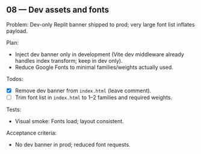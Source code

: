 ## 08 — Dev assets and fonts

Problem: Dev-only Replit banner shipped to prod; very large font list inflates payload.

Plan:
- Inject dev banner only in development (Vite dev middleware already handles index transform; keep in dev only).
- Reduce Google Fonts to minimal families/weights actually used.

Todos:
- [x] Remove dev banner from `index.html` (leave comment).
- [ ] Trim font list in `index.html` to 1–2 families and required weights.

Tests:
- Visual smoke: Fonts load; layout consistent.

Acceptance criteria:
- No dev banner in prod; reduced font requests.

